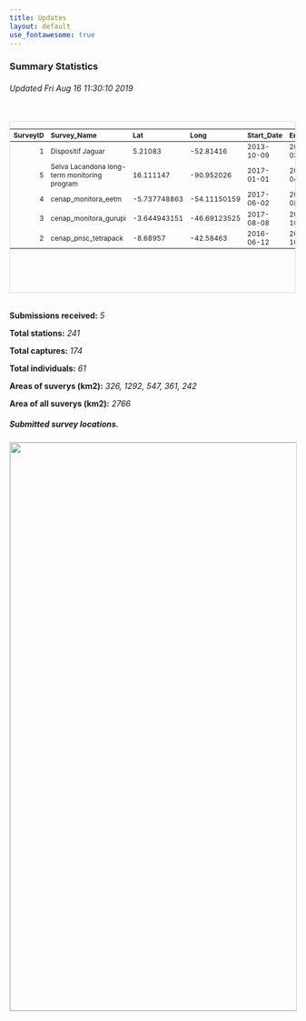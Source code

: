 ```yaml
---
title: Updates
layout: default
use_fontawesome: true
---
```


<h3>Summary Statistics</h3>
<h6 class="italic"> Updated Fri Aug 16 11:30:10 2019 </h6>
<br>
<div style="border: 1px solid #ddd; padding: 0px; overflow-y: scroll; height:300px; "><table class="table table-striped" style="font-size: 12px; margin-left: auto; margin-right: auto;">
 <thead>
  <tr>
   <th style="text-align:right;position: sticky; top:0; background-color: #FFFFFF;"> SurveyID </th>
   <th style="text-align:left;position: sticky; top:0; background-color: #FFFFFF;"> Survey_Name </th>
   <th style="text-align:left;position: sticky; top:0; background-color: #FFFFFF;"> Lat </th>
   <th style="text-align:left;position: sticky; top:0; background-color: #FFFFFF;"> Long </th>
   <th style="text-align:left;position: sticky; top:0; background-color: #FFFFFF;"> Start_Date </th>
   <th style="text-align:left;position: sticky; top:0; background-color: #FFFFFF;"> End_Date </th>
   <th style="text-align:left;position: sticky; top:0; background-color: #FFFFFF;"> Country </th>
   <th style="text-align:right;position: sticky; top:0; background-color: #FFFFFF;"> Stations </th>
   <th style="text-align:right;position: sticky; top:0; background-color: #FFFFFF;"> Captures </th>
   <th style="text-align:right;position: sticky; top:0; background-color: #FFFFFF;"> Individuals </th>
  </tr>
 </thead>
<tbody>
  <tr>
   <td style="text-align:right;"> 1 </td>
   <td style="text-align:left;"> Dispositif Jaguar </td>
   <td style="text-align:left;"> 5.21083 </td>
   <td style="text-align:left;"> -52.81416 </td>
   <td style="text-align:left;"> 2013-10-09 </td>
   <td style="text-align:left;"> 2014-03-18 </td>
   <td style="text-align:left;"> French Guiana </td>
   <td style="text-align:right;"> 30 </td>
   <td style="text-align:right;"> 75 </td>
   <td style="text-align:right;"> 19 </td>
  </tr>
  <tr>
   <td style="text-align:right;"> 5 </td>
   <td style="text-align:left;"> Selva Lacandona long-term monitoring program </td>
   <td style="text-align:left;"> 16.111147 </td>
   <td style="text-align:left;"> -90.952026 </td>
   <td style="text-align:left;"> 2017-01-01 </td>
   <td style="text-align:left;"> 2017-04-04 </td>
   <td style="text-align:left;"> Mexico </td>
   <td style="text-align:right;"> 33 </td>
   <td style="text-align:right;"> 25 </td>
   <td style="text-align:right;"> 10 </td>
  </tr>
  <tr>
   <td style="text-align:right;"> 4 </td>
   <td style="text-align:left;"> cenap_monitora_eetm </td>
   <td style="text-align:left;"> -5.737748863 </td>
   <td style="text-align:left;"> -54.11150159 </td>
   <td style="text-align:left;"> 2017-06-02 </td>
   <td style="text-align:left;"> 2017-08-27 </td>
   <td style="text-align:left;"> Brazil </td>
   <td style="text-align:right;"> 58 </td>
   <td style="text-align:right;"> 4 </td>
   <td style="text-align:right;"> 3 </td>
  </tr>
  <tr>
   <td style="text-align:right;"> 3 </td>
   <td style="text-align:left;"> cenap_monitora_gurupi </td>
   <td style="text-align:left;"> -3.644943151 </td>
   <td style="text-align:left;"> -46.69123525 </td>
   <td style="text-align:left;"> 2017-08-08 </td>
   <td style="text-align:left;"> 2017-10-24 </td>
   <td style="text-align:left;"> Brazil </td>
   <td style="text-align:right;"> 60 </td>
   <td style="text-align:right;"> 5 </td>
   <td style="text-align:right;"> 4 </td>
  </tr>
  <tr>
   <td style="text-align:right;"> 2 </td>
   <td style="text-align:left;"> cenap_pnsc_tetrapack </td>
   <td style="text-align:left;"> -8.68957 </td>
   <td style="text-align:left;"> -42.58463 </td>
   <td style="text-align:left;"> 2016-06-12 </td>
   <td style="text-align:left;"> 2016-10-18 </td>
   <td style="text-align:left;"> Brazil </td>
   <td style="text-align:right;"> 60 </td>
   <td style="text-align:right;"> 65 </td>
   <td style="text-align:right;"> 25 </td>
  </tr>
</tbody>
</table></div>
<br>
  <div class="row content-row">     
    <div class="col-12 col-sm-8">
      <p><b>Submissions received:</b> <i> 5 </i></p>
      <p><b>Total stations:</b> <i> 241 </i></p>
      <p><b>Total captures:</b> <i> 174 </i></p>
      <p><b>Total individuals:</b> <i> 61 </i></p>
      <p><b>Areas of suverys (km2):</b> <i> 326, 1292, 547, 361, 242 </i></p>
      <p><b>Area of all suverys (km2):</b> <i> 2766 </i></p>
    </div>
      <div class="col-12 col-sm-4 image-wrapper">
        <h5 class="italic">Submitted survey locations.</h5>
        <img src="{{ site.baseurl }}/images/map_updates/surveys_080519.png" width="1000" style="border:1px solid #cccccc">
      </div>
    </div>
